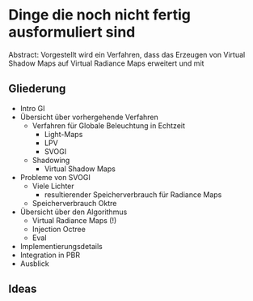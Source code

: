 # Dinge die noch nicht fertig ausformuliert sind

Abstract:
Vorgestellt wird ein Verfahren, dass das Erzeugen von Virtual Shadow Maps auf Virtual Radiance Maps erweitert und mit 

## Gliederung
- Intro GI
- Übersicht über vorhergehende Verfahren
    - Verfahren für Globale Beleuchtung in Echtzeit
        - Light-Maps
        - LPV
        - SVOGI
    - Shadowing
        - Virtual Shadow Maps
- Probleme von SVOGI
    - Viele Lichter
        - resultierender Speicherverbrauch für Radiance Maps
    - Speicherverbrauch Oktre
- Übersicht über den Algorithmus
    - Virtual Radiance Maps (!)
    - Injection Octree
    - Eval
- Implementierungsdetails
- Integration in PBR
- Ausblick


## Ideas
